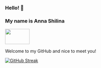 ### Hello! 🙌

### My name is Anna Shilina

<a href="https://www.linkedin.com/in/anshilina/" target="blank"><img align="center" src="https://blog.waalaxy.com/wp-content/uploads/2021/01/Linkedin-Logo-2048x1280.png" alt="" height="50" width="80" /></a>



Welcome to my GitHub and nice to meet you!

[![GitHub Streak](https://github-readme-streak-stats.herokuapp.com/?user=DenverCoder1)](https://git.io/streak-stats)

